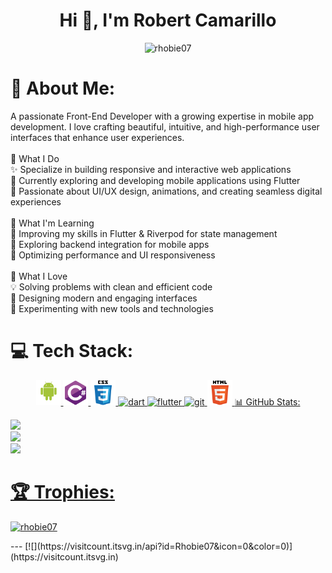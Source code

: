 <h1 align="center">Hi 👋, I'm Robert Camarillo</h1>

<p align="center"> <img src="https://komarev.com/ghpvc/?username=rhobie07&label=Profile%20views&color=0e75b6&style=flat" alt="rhobie07" /> </p>

# 💫 About Me:
 A passionate Front-End Developer with a growing expertise in mobile app development. I love crafting beautiful, intuitive, and high-performance user interfaces that enhance user experiences.<br><br>🔹 What I Do<br>✨ Specialize in building responsive and interactive web applications<br>📱 Currently exploring and developing mobile applications using Flutter<br>🎨 Passionate about UI/UX design, animations, and creating seamless digital experiences<br><br>🔹 What I'm Learning<br>🚀 Improving my skills in Flutter & Riverpod for state management<br>📡 Exploring backend integration for mobile apps<br>🎯 Optimizing performance and UI responsiveness<br><br>🔹 What I Love<br>💡 Solving problems with clean and efficient code<br>🎨 Designing modern and engaging interfaces<br>🔧 Experimenting with new tools and technologies


# 💻 Tech Stack:
<p align="center"> <a href="https://developer.android.com" target="_blank" rel="noreferrer"> <img src="https://raw.githubusercontent.com/devicons/devicon/master/icons/android/android-original-wordmark.svg" alt="android" width="40" height="40"/> </a> <a href="https://www.w3schools.com/cs/" target="_blank" rel="noreferrer"> <img src="https://raw.githubusercontent.com/devicons/devicon/master/icons/csharp/csharp-original.svg" alt="csharp" width="40" height="40"/> </a> <a href="https://www.w3schools.com/css/" target="_blank" rel="noreferrer"> <img src="https://raw.githubusercontent.com/devicons/devicon/master/icons/css3/css3-original-wordmark.svg" alt="css3" width="40" height="40"/> </a> <a href="https://dart.dev" target="_blank" rel="noreferrer"> <img src="https://www.vectorlogo.zone/logos/dartlang/dartlang-icon.svg" alt="dart" width="40" height="40"/> </a> <a href="https://flutter.dev" target="_blank" rel="noreferrer"> <img src="https://www.vectorlogo.zone/logos/flutterio/flutterio-icon.svg" alt="flutter" width="40" height="40"/> </a> <a href="https://git-scm.com/" target="_blank" rel="noreferrer"> <img src="https://www.vectorlogo.zone/logos/git-scm/git-scm-icon.svg" alt="git" width="40" height="40"/> </a> <a href="https://www.w3.org/html/" target="_blank" rel="noreferrer"> <img src="https://raw.githubusercontent.com/devicons/devicon/master/icons/html5/html5-original-wordmark.svg" alt="html5" width="40" height="40"/> </a> <a href="https://www.java.com" target="_blank" rel="noreferrer"> <img 

# 📊 GitHub Stats:
![](https://github-readme-stats.vercel.app/api?username=Rhobie07&theme=dark&hide_border=false&include_all_commits=false&count_private=false)<br/>
![](https://nirzak-streak-stats.vercel.app/?user=Rhobie07&theme=dark&hide_border=false)<br/>
![](https://github-readme-stats.vercel.app/api/top-langs/?username=Rhobie07&theme=dark&hide_border=false&include_all_commits=false&count_private=false&layout=compact)

# 🏆 Trophies:
<p align="left"> <a href="https://github.com/ryo-ma/github-profile-trophy"><img src="https://github-profile-trophy.vercel.app/?username=rhobie07" alt="rhobie07" /></a> </p>
---
[![](https://visitcount.itsvg.in/api?id=Rhobie07&icon=0&color=0)](https://visitcount.itsvg.in)

<!-- Proudly created with GPRM ( https://gprm.itsvg.in ) -->
